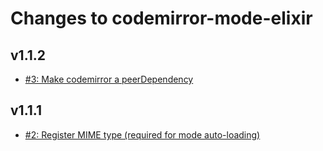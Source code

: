 # Changes to codemirror-mode-elixir

## v1.1.2

* [#3: Make codemirror a peerDependency](https://github.com/ianwalter/codemirror-mode-elixir/pull/3)

## v1.1.1

* [#2: Register MIME type (required for mode auto-loading)](https://github.com/ianwalter/codemirror-mode-elixir/pull/2)
